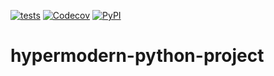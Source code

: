 [![tests](https://github.com/cjolowicz/hypermodern-python-project/workflows/tests/badge.svg)](https://github.com/cjolowicz/hypermodern-python-project/actions?workflow=tests)
[![Codecov](https://codecov.io/gh/cjolowicz/hypermodern-python-project/branch/master/graph/badge.svg)](https://codecov.io/gh/cjolowicz/hypermodern-python-project)
[![PyPI](https://img.shields.io/pypi/v/hypermodern-python-project.svg)](https://pypi.org/project/hypermodern-python-project/)

# hypermodern-python-project
